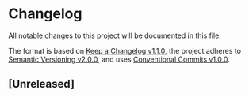 # Changelog

All notable changes to this project will be documented in this file.

The format is based on [Keep a Changelog v1.1.0](https://keepachangelog.com/en/1.1.0/),
the project adheres to [Semantic Versioning v2.0.0](https://semver.org/spec/v2.0.0.html),
and uses [Conventional Commits v1.0.0](https://www.conventionalcommits.org/).

## [Unreleased]
